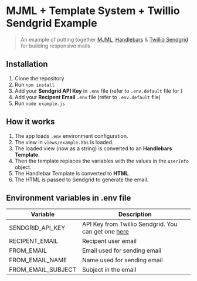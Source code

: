 # MJML + Template System + Twillio Sendgrid Example
> An example of putting together [MJML](https://mjml.io/), [Handlebars](https://handlebarsjs.com/) & [Twillio Sendgrid](https://www.twilio.com/sendgrid) for building responsive mails

## Installation
1. Clone the repository
2. Run `npm install`
3. Add your **Sendgrid API Key** in `.env` file (refer to `.env.default` file for )
3. Add your **Recipent Email** `.env` file (refer to `.env.default` file)
4. Run `node example.js`

## How it works
1. The app loads `.env` environment configuration.
2. The view in `views/example.hbs` is loaded.
3. The loaded view (now as a string) is converted to an **Handlebars Template**.
4. Then the template replaces the variables with the values in the `userInfo` object.
5. The Handlebar Template is converted to **HTML**.
6. The HTML is passed to Sendgrid to generate the email.

## Environment variables in .env file

| Variable           | Description                                                                                                        |
|--------------------|--------------------------------------------------------------------------------------------------------------------|
| SENDGRID_API_KEY   | API Key from Twillio Sendgrid. You can get one [here](https://sendgrid.com/docs/ui/account-and-settings/api-keys/) |
| RECIPENT_EMAIL     | Recipent user email                                                                                                |
| FROM_EMAIL         | Email used for sending email                                                                                       |
| FROM_EMAIL_NAME    | Name used for sending email                                                                                        |
| FROM_EMAIL_SUBJECT | Subject in the email                                                                                               |
